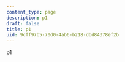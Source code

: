 ```yaml
---
content_type: page
description: p1
draft: false
title: p1
uid: 9cff97b5-70d0-4ab6-b218-dbd84378ef2b
---
```

p1